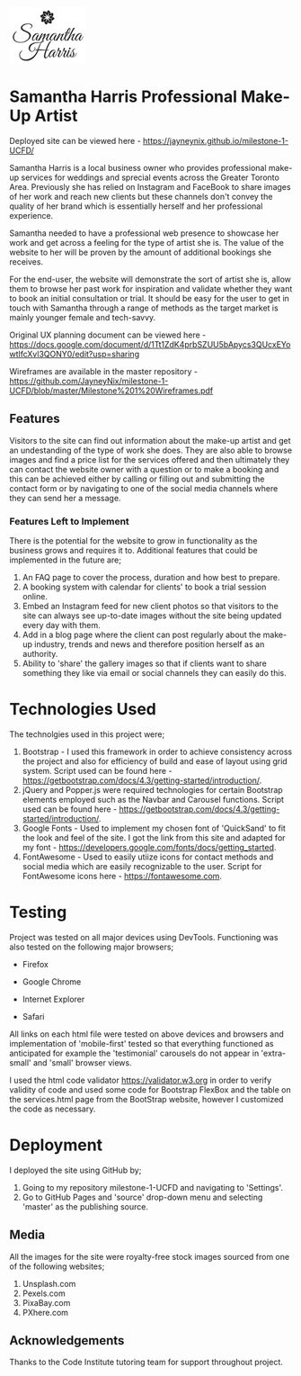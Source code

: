 ![logo](https://github.com/JayneyNix/milestone-1-UCFD/blob/master/Assets/images/logo.png "Samantha Harris Make-Up")


# Samantha Harris Professional Make-Up Artist


Deployed site can be viewed here - https://jayneynix.github.io/milestone-1-UCFD/


Samantha Harris is a local business owner who provides professional make-up services for weddings and sprecial events across the Greater Toronto Area. Previously she has relied on Instagram and FaceBook to share images of her work and reach new clients but these channels don't convey the quality of her brand which is essentially herself and her professional experience.


Samantha needed to have a professional web presence to showcase her work and get across a feeling for the type of artist she is. The value of the website to her will be proven by the amount of additional bookings she receives.


For the end-user, the website will demonstrate the sort of artist she is, allow them to browse her past work for inspiration and validate whether they want to book an initial consultation or trial. It should be easy for the user to get in touch with Samantha through a range of methods as the target market is mainly younger female and tech-savvy. 

Original UX planning document can be viewed here - https://docs.google.com/document/d/1Tt1ZdK4prbSZUU5bApycs3QUcxEYowtlfcXvl3QONY0/edit?usp=sharing

Wireframes are available in the master repository - https://github.com/JayneyNix/milestone-1-UCFD/blob/master/Milestone%201%20Wireframes.pdf


## Features
Visitors to the site can find out information about the make-up artist and get an undestanding of the type of work she does. They are also able to browse images and find a price list for the services offered and then ultimately they can contact the website owner with a question or to make a booking and this can be achieved either by calling or filling out and submitting the contact form or by navigating to one of the social media channels where they can send her a message.


### Features Left to Implement
There is the potential for the website to grow in functionality as the business grows and requires it to. Additional features that could be implemented in the future are;
1. An FAQ page to cover the process, duration and how best to prepare.
2. A booking system with calendar for clients' to book a trial session online.
3. Embed an Instagram feed for new client photos so that visitors to the site can always see up-to-date images without the site being updated every day with them.
4. Add in a blog page where the client can post regularly about the make-up industry, trends and news and therefore position herself as an authority.
5. Ability to 'share' the gallery images so that if clients want to share something they like via email or social channels they can easily do this.


# Technologies Used
The technolgies used in this project were;
1. Bootstrap - I used this framework in order to achieve consistency across the project and also for efficiency of build and ease of layout using grid system. Script used can be found here - https://getbootstrap.com/docs/4.3/getting-started/introduction/.
2. jQuery and Popper.js were required technologies for certain Bootstrap elements employed such as the Navbar and Carousel functions. Script used can be found here - https://getbootstrap.com/docs/4.3/getting-started/introduction/.
3. Google Fonts - Used to implement my chosen font of 'QuickSand' to fit the look and feel of the site. I got the link from this site and adapted for my font - https://developers.google.com/fonts/docs/getting_started.
4. FontAwesome - Used to easily utiize icons for contact methods and social media which are easily recognizable to the user. Script for FontAwesome icons here - https://fontawesome.com. 

# Testing
Project was tested on all major devices using DevTools. Functioning was also tested on the following major browsers;

- Firefox


- Google Chrome


- Internet Explorer


- Safari


All links on each html file were tested on above devices and browsers and implementation of 'mobile-first' tested so that everything functioned as anticipated for example the 'testimonial' carousels do not appear in 'extra-small' and 'small' browser views.


I used the html code validator https://validator.w3.org in order to verify validity of code and used some code for Bootstrap FlexBox and the table on the services.html page from the BootStrap website, however I customized the code as necessary.


# Deployment
I deployed the site using GitHub by;
1. Going to my repository milestone-1-UCFD and navigating to 'Settings'.
2. Go to GitHub Pages and 'source' drop-down menu and selecting 'master' as the publishing source.


## Media
All the images for the site were royalty-free stock images sourced from one of the following websites;

1. Unsplash.com
2. Pexels.com
3. PixaBay.com
4. PXhere.com


## Acknowledgements
Thanks to the Code Institute tutoring team for support throughout project. 


